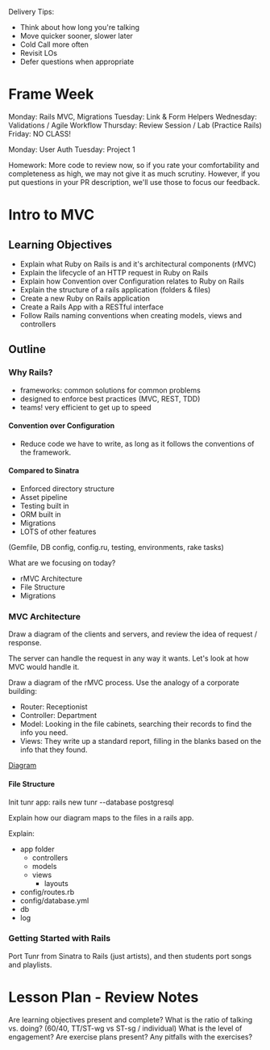 Delivery Tips:

* Think about how long you're talking
* Move quicker sooner, slower later
* Cold Call more often
* Revisit LOs
* Defer questions when appropriate

# Frame Week

Monday:    Rails MVC, Migrations
Tuesday:   Link & Form Helpers
Wednesday: Validations / Agile Workflow
Thursday:  Review Session / Lab (Practice Rails)
Friday:    NO CLASS!

Monday:   User Auth
Tuesday:  Project 1

Homework: More code to review now, so if you rate your comfortability and
completeness as high, we may not give it as much scrutiny. However, if you put
questions in your PR description, we'll use those to focus our feedback.

# Intro to MVC

## Learning Objectives

* Explain what Ruby on Rails is and it's architectural components (rMVC)
* Explain the lifecycle of an HTTP request in Ruby on Rails
* Explain how Convention over Configuration relates to Ruby on Rails
* Explain the structure of a rails application (folders & files)
* Create a new Ruby on Rails application
* Create a Rails App with a RESTful interface
* Follow Rails naming conventions when creating models, views and controllers

## Outline

### Why Rails?

* frameworks: common solutions for common problems
* designed to enforce best practices (MVC, REST, TDD)
* teams! very efficient to get up to speed

#### Convention over Configuration

* Reduce code we have to write, as long as it follows the conventions of the
  framework.

#### Compared to Sinatra

* Enforced directory structure
* Asset pipeline
* Testing built in
* ORM built in
* Migrations
* LOTS of other features

(Gemfile, DB config, config.ru, testing, environments, rake tasks)

What are we focusing on today?

* rMVC Architecture
* File Structure
* Migrations

### MVC Architecture

Draw a diagram of the clients and servers, and review the idea of request /
response.

The server can handle the request in any way it wants. Let's look at how
MVC would handle it.

Draw a diagram of the rMVC process. Use the analogy of a corporate building:
* Router:     Receptionist
* Controller: Department
* Model:      Looking in the file cabinets, searching their records to find the
  info you need.
* Views:      They write up a standard report, filling in the blanks based on
  the info that they found.

[Diagram](http://darynholmes.files.wordpress.com/2008/03/routinginrails.png)

#### File Structure

Init tunr app:
    rails new tunr --database postgresql

Explain how our diagram maps to the files in a rails app.

Explain:

* app folder
  * controllers
  * models
  * views
    * layouts
* config/routes.rb
* config/database.yml
* db
* log

### Getting Started with Rails

Port Tunr from Sinatra to Rails (just artists), and then students port songs
and playlists.

# Lesson Plan - Review Notes

Are learning objectives present and complete?
What is the ratio of talking vs. doing? (60/40, TT/ST-wg vs ST-sg / individual)
What is the level of engagement?
Are exercise plans present?
Any pitfalls with the exercises?
